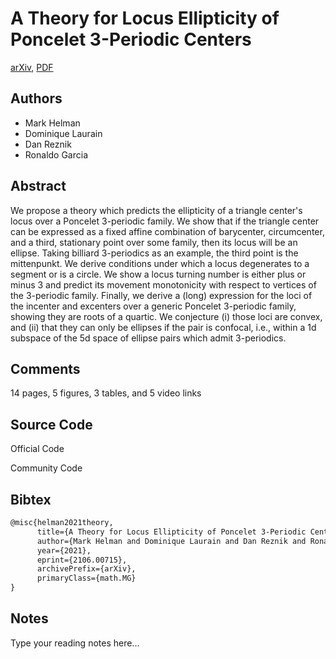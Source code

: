
# A Theory for Locus Ellipticity of Poncelet 3-Periodic Centers

[arXiv](https://arxiv.org/abs/2106.0715), [PDF](https://arxiv.org/pdf/2106.0715.pdf)

## Authors

- Mark Helman
- Dominique Laurain
- Dan Reznik
- Ronaldo Garcia

## Abstract

We propose a theory which predicts the ellipticity of a triangle center's locus over a Poncelet 3-periodic family. We show that if the triangle center can be expressed as a fixed affine combination of barycenter, circumcenter, and a third, stationary point over some family, then its locus will be an ellipse. Taking billiard 3-periodics as an example, the third point is the mittenpunkt. We derive conditions under which a locus degenerates to a segment or is a circle. We show a locus turning number is either plus or minus 3 and predict its movement monotonicity with respect to vertices of the 3-periodic family. Finally, we derive a (long) expression for the loci of the incenter and excenters over a generic Poncelet 3-periodic family, showing they are roots of a quartic. We conjecture (i) those loci are convex, and (ii) that they can only be ellipses if the pair is confocal, i.e., within a 1d subspace of the 5d space of ellipse pairs which admit 3-periodics.

## Comments

14 pages, 5 figures, 3 tables, and 5 video links

## Source Code

Official Code



Community Code



## Bibtex

```tex
@misc{helman2021theory,
      title={A Theory for Locus Ellipticity of Poncelet 3-Periodic Centers}, 
      author={Mark Helman and Dominique Laurain and Dan Reznik and Ronaldo Garcia},
      year={2021},
      eprint={2106.00715},
      archivePrefix={arXiv},
      primaryClass={math.MG}
}
```

## Notes

Type your reading notes here...


